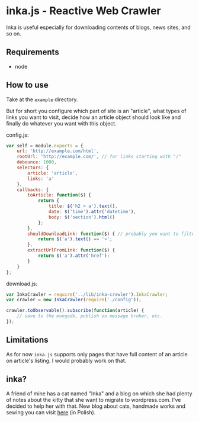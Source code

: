 # inka.js - Reactive Web Crawler

Inka is useful especially for downloading contents of blogs, news sites, and so on.

## Requirements

 * node

## How to use

Take at the `example` directory.

But for short you configure which part of site is an "article", what types of
links you want to visit, decide how an article object should look like and finally
do whatever you want with this object.


config.js:

```js
var self = module.exports = {
    url: 'http://example.com/html',
    rootUrl: 'http://example.com/', // for links starting with "/"
    debounce: 1000,
    selectors: {
        article: 'article',
        links: 'a'
    },
    callbacks: {
        toArticle: function($) {
            return {
                title: $('h2 > a').text(),
                date: $('time').attr('datetime'),
                body: $('section').html()
            };
        },
        shouldDownloadLink: function($) { // probably you want to filter only "next page" links
            return $('a').text() == '»';
        },
        extractUrlFromLink: function($) {
            return $('a').attr('href');
        }
    }
};
```

download.js:

```js
var InkaCrawler = require('../lib/inka-crawler').InkaCrawler;
var crawler = new InkaCrawler(require('./config'));

crawler.toObservable().subscribe(function(article) {
    // save to the mongodb, publish on message broker, etc.
});
```

## Limitations

As for now `inka.js` supports only pages that have full content of an article on article's listing. I would probably work on that.

## inka?

A friend of mine has a cat named "Inka" and a blog on which she had plenty of notes about the kitty
that she want to migrate to wordpress.com. I've decided  to help her with that. New blog about cats,
handmade works and sewing you can visit [here][1] (in Polish).


[1]: http://diywithacat.wordpress.com/